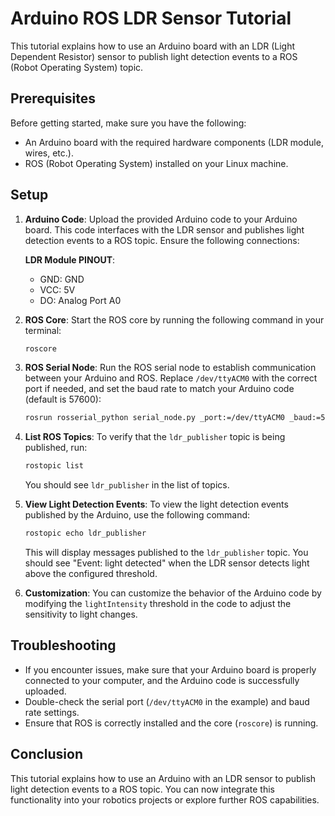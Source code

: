 # Arduino ROS LDR Sensor Tutorial

This tutorial explains how to use an Arduino board with an LDR (Light Dependent Resistor) sensor to publish light detection events to a ROS (Robot Operating System) topic.

## Prerequisites

Before getting started, make sure you have the following:

- An Arduino board with the required hardware components (LDR module, wires, etc.).
- ROS (Robot Operating System) installed on your Linux machine.

## Setup

1. **Arduino Code**: Upload the provided Arduino code to your Arduino board. This code interfaces with the LDR sensor and publishes light detection events to a ROS topic. Ensure the following connections:

    **LDR Module PINOUT**:

    - GND: GND
    - VCC: 5V
    - DO: Analog Port A0

2. **ROS Core**: Start the ROS core by running the following command in your terminal:

    ```bash
    roscore
    ```

3. **ROS Serial Node**: Run the ROS serial node to establish communication between your Arduino and ROS. Replace `/dev/ttyACM0` with the correct port if needed, and set the baud rate to match your Arduino code (default is 57600):

    ```bash
    rosrun rosserial_python serial_node.py _port:=/dev/ttyACM0 _baud:=57600
    ```

4. **List ROS Topics**: To verify that the `ldr_publisher` topic is being published, run:

    ```bash
    rostopic list
    ```

    You should see `ldr_publisher` in the list of topics.

5. **View Light Detection Events**: To view the light detection events published by the Arduino, use the following command:

    ```bash
    rostopic echo ldr_publisher
    ```

    This will display messages published to the `ldr_publisher` topic. You should see "Event: light detected" when the LDR sensor detects light above the configured threshold.

3. **Customization**: You can customize the behavior of the Arduino code by modifying the `lightIntensity` threshold in the code to adjust the sensitivity to light changes.

## Troubleshooting

- If you encounter issues, make sure that your Arduino board is properly connected to your computer, and the Arduino code is successfully uploaded.
- Double-check the serial port (`/dev/ttyACM0` in the example) and baud rate settings.
- Ensure that ROS is correctly installed and the core (`roscore`) is running.

## Conclusion

This tutorial explains how to use an Arduino with an LDR sensor to publish light detection events to a ROS topic. You can now integrate this functionality into your robotics projects or explore further ROS capabilities.
